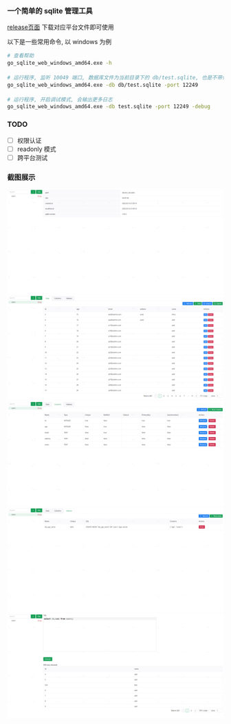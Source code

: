 ### 一个简单的 sqlite 管理工具


[release页面](https://github.com/fuxingjun/go-sqlite-web/releases/) 下载对应平台文件即可使用

以下是一些常用命令, 以 windows 为例
```bash
# 查看帮助
go_sqlite_web_windows_amd64.exe -h

# 运行程序, 监听 10049 端口, 数据库文件为当前目录下的 db/test.sqlite, 也是不带任何参数的默认行为
go_sqlite_web_windows_amd64.exe -db db/test.sqlite -port 12249

# 运行程序, 开启调试模式, 会输出更多日志
go_sqlite_web_windows_amd64.exe -db test.sqlite -port 12249 -debug
```

### TODO
- [ ] 权限认证
- [ ] readonly 模式
- [ ] 跨平台测试

### 截图展示
![image](./docs/images/index.png)
![image](./docs/images/tableData.png)
![image](./docs/images/tableColumns.png)
![image](./docs/images/tableIndexs.png)
![image](./docs/images/query.png)